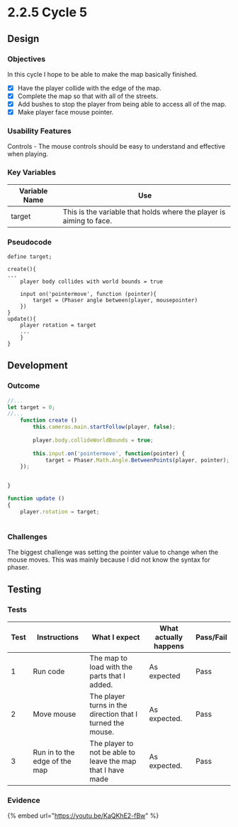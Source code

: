 # 2.2.5 Cycle 5

## Design

### Objectives

In this cycle I hope to be able to make the map basically finished.

* [x] Have the player collide with the edge of the map.
* [x] Complete the map so that with all of the streets.
* [x] Add bushes to stop the player from being able to access all of the map.
* [x] Make player face mouse pointer.

### Usability Features

Controls - The mouse controls should be easy to understand and effective when playing.

### Key Variables

| Variable Name | Use                                                                 |
| ------------- | ------------------------------------------------------------------- |
| target        | This is the variable that holds where the player is aiming to face. |

### Pseudocode

```
define target;

create(){
... 
    player body collides with world bounds = true
    
    input on('pointermove', function (pointer){
        target = (Phaser angle between(player, mousepointer)
    })
}
update(){
    player rotation = target
    ...
    } 
}
```

## Development

### Outcome

```javascript
//...
let target = 0;
//...
    function create ()
        this.cameras.main.startFollow(player, false);
    
        player.body.collideWorldBounds = true;
    
        this.input.on('pointermove', function(pointer) {
            target = Phaser.Math.Angle.BetweenPoints(player, pointer);
    });


}

function update ()
{
    player.rotation = target;
    
```

### Challenges

The biggest challenge was setting the pointer value to change when the mouse moves. This was mainly because I did not know the syntax for phaser.

## Testing

### Tests

| Test | Instructions                  | What I expect                                               | What actually happens | Pass/Fail |
| ---- | ----------------------------- | ----------------------------------------------------------- | --------------------- | --------- |
| 1    | Run code                      | The map to load with the parts that I added.                | As expected           | Pass      |
| 2    | Move mouse                    | The player turns in the direction that I turned the mouse.  | As expected.          | Pass      |
| 3    | Run in to the edge of the map | The player to not be able to leave the map that I have made | As expected.          | Pass      |

### Evidence

{% embed url="https://youtu.be/KaQKhE2-fBw" %}
